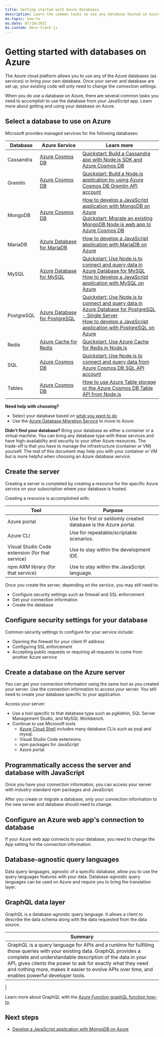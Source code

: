 ```yaml
---
title: Getting started with Azure Databases 
description: Learn the common tasks to use any database hosted on Azure.  
ms.topic: how-to
ms.date: 07/19/2021
ms.custom: devx-track-js
---
```


# Getting started with databases on Azure

The Azure cloud platform allows you to use any of the Azure databases (as services) or bring your own database. Once your server and database are set up, your existing code will only need to change the connection settings. 

When you do use a database on Azure, there are several common tasks you need to accomplish to use the database from your JavaScript app. Learn more about getting and using your database on Azure. 

## Select a database to use on Azure

Microsoft provides managed services for the following databases:

|Database|Azure Service|Learn more|
|--|--|--|
|Cassandra|[Azure Cosmos DB](/azure/cosmos-db/)|[Quickstart: Build a Cassandra app with Node.js SDK and Azure Cosmos DB](/azure/cosmos-db/create-cassandra-nodejs)|
|Gremlin|[Azure Cosmos DB](/azure/cosmos-db/)|[Quickstart: Build a Node.js application by using Azure Cosmos DB Gremlin API account](/azure/cosmos-db/create-graph-nodejs)|
|MongoDB|[Azure Cosmos DB](/azure/cosmos-db/)|[How to develop a JavaScript application with MongoDB on Azure](use-mongodb-as-cosmosdb.md)<br>[Quickstart: Migrate an existing MongoDB Node.js web app to Azure Cosmos DB](/azure/cosmos-db/create-mongodb-nodejs)|
|MariaDB|[Azure Database for MariaDB](/azure/mariadb/)|[How to develop a JavaScript application with MariaDB on Azure](use-mariadb.md)|
|MySQL|[Azure Database for MySQL](/azure/mysql/)|[Quickstart: Use Node.js to connect and query data in Azure Database for MySQL](/azure/mysql/connect-nodejs)<br>[How to develop a JavaScript application with MySQL on Azure](use-mysql-db.md)|
|PostgreSQL|[Azure Database for PostgreSQL](/azure/postgresql/)|[Quickstart: Use Node.js to connect and query data in Azure Database for PostgreSQL - Single Server](/azure/postgresql/connect-nodejs)<br>[How to develop a JavaScript application with PostgreSQL on Azure](use-postgresql-db.md)|
|Redis|[Azure Cache for Redis](/azure/azure-cache-for-redis/)|[Quickstart: Use Azure Cache for Redis in Node.js](/azure/azure-cache-for-redis/cache-nodejs-get-started)|
|SQL|[Azure Cosmos DB](/azure/cosmos-db/)|[Quickstart: Use Node.js to connect and query data from Azure Cosmos DB SQL API account](/azure/cosmos-db/create-sql-api-nodejs)|
|Tables|[Azure Cosmos DB](/azure/cosmos-db/)|[How to use Azure Table storage or the Azure Cosmos DB Table API from Node.js](/azure/cosmos-db/table-storage-how-to-use-nodejs)|

**Need help with choosing?** 
* Select your database based on [what you want to do](https://azure.microsoft.com/product-categories/databases/)
* Use the [Azure Database Migration Service](/azure/dms/) to move to Azure. 

**Didn't find your database?**
Bring your database as either a container or a virtual machine. You can bring any database type with these services and have high-availability and security to your other Azure resources. The trade-off is that you have to manage the infrastructure (container or VM) yourself. The rest of this document may help you with your container or VM but is more helpful when choosing an Azure database service. 

## Create the server

Creating a server is completed by creating a resource for the specific Azure service on your subscription where your database is hosted. 

Creating a resource is accomplished with:

|Tool|Purpose|
|--|--|
|Azure portal|Use for first or seldomly created database is the Azure portal.|
|Azure CLI|Use for repeatable/scriptable scenarios.|
|Visual Studio Code extension (for that service)|Use to stay within the development IDE.|
|npm ARM library (for that service)|Use to stay within the JavaScript language.| 

Once you create the server, depending on the service, you may still need to:

* Configure security settings such as firewall and SSL enforcement
* Get your connection information
* Create the database

## Configure security settings for your database

Common security settings to configure for your service include:

* Opening the firewall for your client IP address
* Configuring SSL enforcement
* Accepting public requests or requiring all requests to come from another Azure service

## Create a database on the Azure server

You can get your connection information using the same tool as you created your server. Use the connection information to access your server. You still need to create your database specific to your application. 

Access your server: 

* Use a tool specific to that database type such as pgAdmin, SQL Server Management Studio, and MySQL Workbench. 
* Continue to use Microsoft tools
    * [Azure Cloud Shell](https://shell.azure.com) includes many database CLIs such as psql and mysql.
    * Visual Studio Code extensions
    * npm packages for JavaScript
    * Azure portal

## Programmatically access the server and database with JavaScript

Once you have your connection information, you can access your server with industry-standard npm packages and JavaScript. 

After you create or migrate a database, only your connection information to the new server and database should need to change. 

## Configure an Azure web app's connection to database

If your Azure web app connects to your database, you need to change the App setting for the connection information. 

## Database-agnostic query languages

Data query languages, agnostic of a specific database, allow you to use the query languages features with your data. Database-agnostic query languages can be used on Azure and require you to bring the translation layer.

## GraphQL data layer

GraphQL is a database-agnostic query language. It allows a client to describe the data schema along with the data requested from the data source.

|Summary|
|--|
|GraphQL is a query language for APIs and a runtime for fulfilling those queries with your existing data. GraphQL provides a complete and understandable description of the data in your API, gives clients the power to ask for exactly what they need and nothing more, makes it easier to evolve APIs over time, and enables powerful developer tools.
|

Learn more about GraphQL with the [Azure Function graphQL function how-to](../with-web-app/graphql/get-started.md).


## Next steps

* [Develop a JavaScript application with MongoDB on Azure](use-mongodb-as-cosmosdb.md)